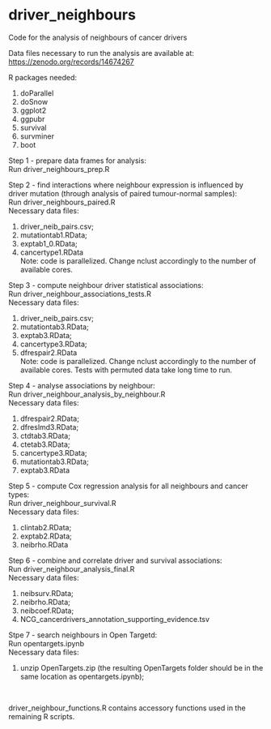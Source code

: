 # driver_neighbours
Code for the analysis of neighbours of cancer drivers<br>

Data files necessary to run the analysis are available at: <br>
https://zenodo.org/records/14674267 <br>

R packages needed:
1. doParallel
2. doSnow
3. ggplot2
4. ggpubr
5. survival
6. survminer
7. boot<br>


Step 1 - prepare data frames for analysis:<br>
Run driver_neighbours_prep.R<br>

Step 2 - find interactions where neighbour expression is influenced by driver mutation (through analysis of paired tumour-normal samples):<br>
Run driver_neighbours_paired.R<br>
Necessary data files: <br>
1. driver_neib_pairs.csv; 
2. mutationtab1.RData;
3. exptab1_0.RData; 
4. cancertype1.RData<br>
Note: code is parallelized. Change nclust accordingly to the number of available cores.<br>

Step 3 - compute neighbour driver statistical associations:<br>
Run driver_neighbour_associations_tests.R<br>
Necessary data files: <br>
1. driver_neib_pairs.csv; 
2. mutationtab3.RData; 
3. exptab3.RData; 
4. cancertype3.RData; 
5. dfrespair2.RData <br>
Note: code is parallelized. Change nclust accordingly to the number of available cores. Tests with permuted data take long time to run.<br>

Step 4 - analyse associations by neighbour:<br>
Run driver_neighbour_analysis_by_neighbour.R<br>
Necessary data files: <br>
1. dfrespair2.RData; 
2. dfreslmd3.RData; 
3. ctdtab3.RData; 
4. ctetab3.RData; 
5. cancertype3.RData; 
6. mutationtab3.RData; 
7. exptab3.RData<br>

Step 5 - compute Cox regression analysis for all neighbours and cancer types:<br>
Run driver_neighbour_survival.R<br>
Necessary data files: <br>
1. clintab2.RData; 
2. exptab2.RData; 
3. neibrho.RData<br>

Step 6 - combine and correlate driver and survival associations:<br>
Run driver_neighbour_analysis_final.R<br>
Necessary data files: <br>
1. neibsurv.RData; 
2. neibrho.RData; 
3. neibcoef.RData;
4. NCG_cancerdrivers_annotation_supporting_evidence.tsv<br>

Stpe 7 - search neighbours in Open Targetd:<br>
Run opentargets.ipynb<br>
Necessary data files: <br>
1. unzip OpenTargets.zip (the resulting OpenTargets folder should be in the same location as opentargets.ipynb); 
<br>

driver_neighbour_functions.R contains accessory functions used in the remaining R scripts.<br>

